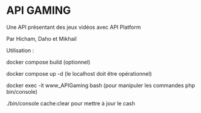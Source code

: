 # API GAMING

Une API présentant des jeux vidéos avec API Platform

Par Hicham, Daho et Mikhail

Utilisation :

docker compose build (optionnel)

docker compose up -d (le localhost doit être opérationnel)

docker exec -it www_APIGaming bash (pour manipuler les commandes php bin/console)

./bin/console cache:clear pour mettre à jour le cash